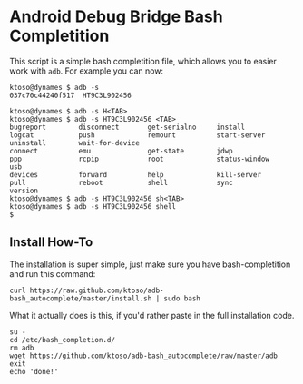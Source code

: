 Android Debug Bridge Bash Completition
======================================
This script is a simple bash completition file, which allows you to easier work with `adb`.
For example you can now:

```
ktoso@dynames $ adb -s 
037c70c44240f517  HT9C3L902456      

ktoso@dynames $ adb -s H<TAB>
ktoso@dynames $ adb -s HT9C3L902456 <TAB>
bugreport        disconnect       get-serialno     install          logcat           push             remount          start-server     uninstall        wait-for-device  
connect          emu              get-state        jdwp             ppp              rcpip            root             status-window    usb              
devices          forward          help             kill-server      pull             reboot           shell            sync             version          
ktoso@dynames $ adb -s HT9C3L902456 sh<TAB>
ktoso@dynames $ adb -s HT9C3L902456 shell 
$ 
```

Install How-To
--------------
The installation is super simple, just make sure you have bash-completition and run this command:

```
curl https://raw.github.com/ktoso/adb-bash_autocomplete/master/install.sh | sudo bash
```


What it actually does is this, if you'd rather paste in the full installation code.

```
su - 
cd /etc/bash_completion.d/
rm adb
wget https://github.com/ktoso/adb-bash_autocomplete/raw/master/adb
exit
echo 'done!'
```

